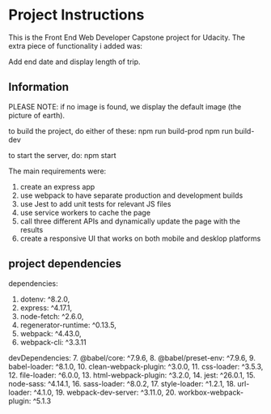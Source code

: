 # Project Instructions

This is the Front End Web Developer Capstone project for Udacity. The extra piece of functionality i added was:

Add end date and display length of trip.

## Information

PLEASE NOTE: if no image is found, we display the default image (the picture of earth).

to build the project, do either of these:
npm run build-prod
npm run build-dev

to start the server, do:
npm start

The main requirements were:
1. create an express app
2. use webpack to have separate production and development builds
3. use Jest to add unit tests for relevant JS files
4. use service workers to cache the page
5. call three different APIs and dynamically update the page with the results
6. create a responsive UI that works on both mobile and desklop platforms

## project dependencies
dependencies:
1. dotenv: ^8.2.0,
2. express: ^4.17.1,
3. node-fetch: ^2.6.0,
4. regenerator-runtime: ^0.13.5,
5. webpack: ^4.43.0,
6. webpack-cli: ^3.3.11

devDependencies: 
7. @babel/core: ^7.9.6,
8. @babel/preset-env: ^7.9.6,
9. babel-loader: ^8.1.0,
10. clean-webpack-plugin: ^3.0.0,
11. css-loader: ^3.5.3,
12. file-loader: ^6.0.0,
13. html-webpack-plugin: ^3.2.0,
14. jest: ^26.0.1,
15. node-sass: ^4.14.1,
16. sass-loader: ^8.0.2,
17. style-loader: ^1.2.1,
18. url-loader: ^4.1.0,
19. webpack-dev-server: ^3.11.0,
20. workbox-webpack-plugin: ^5.1.3